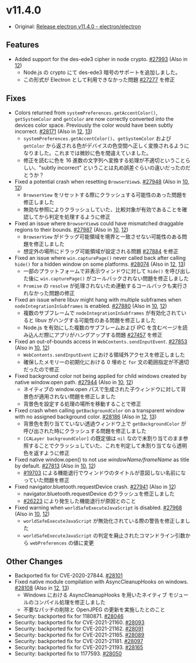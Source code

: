 # v11.4.0

- Original: [Release electron v11.4.0 - electron/electron](https://github.com/electron/electron/releases/tag/v11.4.0)

## Features

- Added support for the des-ede3 cipher in node crypto. [#27993](https://github.com/electron/electron/pull/27993) (Also in [12](https://github.com/electron/electron/pull/27992))
  - Node.js の crypto にて des-ede3 暗号のサポートを追加しました。
  - この形式が Electron として利用できなかった問題 [#27277](https://github.com/electron/electron/issues/27277) を修正

## Fixes

- Colors returned from `systemPreferences.getAccentColor()`, `getSystemColor` and `getColor` are now correctly converted into the devices color space. Previously the color would have been subtly incorrect. [#28171](https://github.com/electron/electron/pull/28171) (Also in [12](https://github.com/electron/electron/pull/28172), [13](https://github.com/electron/electron/pull/28173))
  - `systemPreferences.getAccentColor()`、`getSystemColor` および `getColor` から返される色がデバイスの色空間へ正しく変換されるようになりました。これまでは微妙に色を間違えていました。
  - 修正を読むに色を 16 進数の文字列へ変換する処理が不適切ということらしい、"subtly incorrect" ということは丸め誤差ぐらいの違いだったのだとうか？
- Fixed a potential crash when resetting `BrowserView`s. [#27948](https://github.com/electron/electron/pull/27948) (Also in [10](https://github.com/electron/electron/pull/27946), [12](https://github.com/electron/electron/pull/27947))
  - `BrowserView` をリセットする際にクラッシュする可能性のあった問題を修正しました
  - 無効な参照によりクラッシュしていた、比較対象が有効であることを確認してから判定を処理するように修正
- Fixed an issue where `BrowserView`s could have mismatched draggable regions to their bounds. [#27987](https://github.com/electron/electron/pull/27987) (Also in [10](https://github.com/electron/electron/pull/27986), [12](https://github.com/electron/electron/pull/27988))
  - `BrowserView` がドラッグ可能領域を境界と一致させない可能性のある問題を修正しました
  - 想定外の場所にドラッグ可能領域が設定される問題 [#27884](https://github.com/electron/electron/issues/27884) を修正
- Fixed an issue where `win.capturePage()` never called back after calling `hide()` for a hidden window on some platforms. [#28074](https://github.com/electron/electron/pull/28074) (Also in [12](https://github.com/electron/electron/pull/28075), [13](https://github.com/electron/electron/pull/28076))
  - 一部のプラットフォームで非表示ウィンドウに対して `hide()` を呼び出した後に `win.capturePage()` がコールバックされない問題を修正しました
  - `Promise` の `resolve` が処理されないため連動するコールバックも実行されなかった問題の修正
- Fixed an issue where libuv might hang with multiple subframes when `nodeIntegrationInSubframes` is enabled. [#27880](https://github.com/electron/electron/pull/27880) (Also in [10](https://github.com/electron/electron/pull/27881), [12](https://github.com/electron/electron/pull/27879))
  - 複数のサブフレームで `nodeIntegrationInSubframes` が有効化されていると libuv がハングする可能性のある問題を修正しました
  - Node.js を有効にした複数のサブフレームおよび IPC を含むページを読み込んだ際にアプリがハングアップする問題 [#27457](https://github.com/electron/electron/issues/27457) を修正
- Fixed an out-of-bounds access in `WebContents.sendInputEvent`. [#27853](https://github.com/electron/electron/pull/27853) (Also in [10](https://github.com/electron/electron/pull/27854), [12](https://github.com/electron/electron/pull/27855))
  - `WebContents.sendInputEvent` における領域外アクセスを修正しました
  - 確保したメモリーの初期化における 0 埋めと `for` 文の範囲指定が不適切だったので修正
- Fixed background color not being applied for child windows created by native window.open path. [#27944](https://github.com/electron/electron/pull/27944) (Also in [10](https://github.com/electron/electron/pull/27945), [12](https://github.com/electron/electron/pull/27942))
  - ネイティブの window.open パスで生成された子ウィンドウに対して背景色が適用されない問題を修正しました
  - 背景色を設定する処理の場所を移動することで修正
- Fixed crash when calling `getBackgroundColor` on a transparent window with no assigned background color. [#28186](https://github.com/electron/electron/pull/28186) (Also in [12](https://github.com/electron/electron/pull/28188), [13](https://github.com/electron/electron/pull/28187))
  - 背景色を割り当てていない透過ウィンドウ上で `getBackgroundColor` が呼び出された時にクラッシュする問題を修正しました
  - `[CALayer backgroundColor]` の既定値は `nil` なので未割り当てのまま参照することでクラッシュしていた、これを判定して未割り当てなら透明色を返すように修正
- Fixed native window.open() to not use _windowName/frameName_ as title by default. [#27813](https://github.com/electron/electron/pull/27813) (Also in [10](https://github.com/electron/electron/pull/27868), [12](https://github.com/electron/electron/pull/27552))
  - [#19703](https://github.com/electron/electron/pull/19703) による機能退行でウィンドウのタイトルが意図しない名前になっていた問題を修正
- Fixed navigator.bluetooth.requestDevice crash. [#27941](https://github.com/electron/electron/pull/27941) (Also in [12](https://github.com/electron/electron/pull/27927))
  - navigator.bluetooth.requestDevice のクラッシュを修正しました
  - [#26223](https://github.com/electron/electron/pull/26223) により発生した機能退行が原因とのこと
- Fixed warning when `worldSafeExecuteJavaScript` is disabled. [#27968](https://github.com/electron/electron/pull/27968) (Also in [10](https://github.com/electron/electron/pull/27974), [12](https://github.com/electron/electron/pull/27969))
  - `worldSafeExecuteJavaScript` が無効化されている際の警告を修正しました
  - `worldSafeExecuteJavaScript` の判定を廃止されたコマンドライン引数から `webPreferences` の値に変更

## Other Changes

- Backported fix for CVE-2020-27844. [#28101](https://github.com/electron/electron/pull/28101)
- Fixed native module compilation with AsyncCleanupHooks on windows. [#28108](https://github.com/electron/electron/pull/28108) (Also in [12](https://github.com/electron/electron/pull/28109), [13](https://github.com/electron/electron/pull/28110))
  - Windows における AsyncCleanupHooks を用いたネイティブ モジュールのコンパイル処理を修正しました
  - 不要なパッチの削除と OpenJPEG の更新を実施したとのこと
- Security: backported fix for 1180871. [#28046](https://github.com/electron/electron/pull/28046)
- Security: backported fix for CVE-2021-21160. [#28093](https://github.com/electron/electron/pull/28093)
- Security: backported fix for CVE-2021-21162. [#28091](https://github.com/electron/electron/pull/28091)
- Security: backported fix for CVE-2021-21165. [#28089](https://github.com/electron/electron/pull/28089)
- Security: backported fix for CVE-2021-21181. [#28097](https://github.com/electron/electron/pull/28097)
- Security: backported fix for CVE-2021-21193. [#28165](https://github.com/electron/electron/pull/28165)
- Security: backported fix to 1177593. [#28050](https://github.com/electron/electron/pull/28050)

